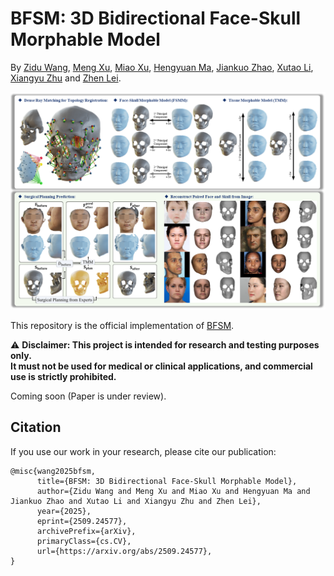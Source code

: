 # BFSM: 3D Bidirectional Face-Skull Morphable Model
 
 By [Zidu Wang](https://scholar.google.com/citations?user=7zD5f0IAAAAJ&hl=zh-CN&oi=ao), [Meng Xu](https://openreview.net/profile?id=~Meng_Xu15), [Miao Xu](https://scholar.google.com/citations?hl=en&user=eHbkeRsAAAAJ), [Hengyuan Ma](https://scholar.google.com/citations?user=nrnLH_sAAAAJ&hl=zh-CN), [Jiankuo Zhao](https://scholar.google.com/citations?user=uL9EQoAAAAAJ&hl=en), [Xutao Li](https://openreview.net/profile?id=~Xutao_Li4), [Xiangyu Zhu](https://xiangyuzhu-open.github.io/homepage/) and [Zhen Lei](http://www.cbsr.ia.ac.cn/users/zlei/).

  ![teaser](/teaser/teaser.png)

 This repository is the official implementation of [BFSM](https://arxiv.org/abs/2509.24577). 
 
⚠️ **Disclaimer: This project is intended for research and testing purposes only.  
It must not be used for medical or clinical applications, and commercial use is strictly prohibited.**

 
 Coming soon (Paper is under review).

## Citation
If you use our work in your research, please cite our publication:
```
@misc{wang2025bfsm,
      title={BFSM: 3D Bidirectional Face-Skull Morphable Model}, 
      author={Zidu Wang and Meng Xu and Miao Xu and Hengyuan Ma and Jiankuo Zhao and Xutao Li and Xiangyu Zhu and Zhen Lei},
      year={2025},
      eprint={2509.24577},
      archivePrefix={arXiv},
      primaryClass={cs.CV},
      url={https://arxiv.org/abs/2509.24577}, 
}
```
